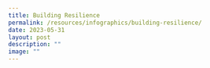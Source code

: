 ```yaml
---
title: Building Resilience
permalink: /resources/infographics/building-resilience/
date: 2023-05-31
layout: post
description: ""
image: ""
---
```

